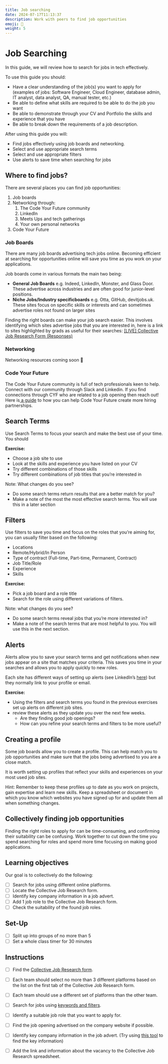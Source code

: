 ```yaml
---
title: Job searching
date: 2024-07-17T11:13:37
description: Work with peers to find job opportunities
emoji: 💼
weight: 5
---
```

# Job Searching

In this guide, we will review how to search for jobs in tech effectively. 

To use this guide you should:

- Have a clear understanding of the job(s) you want to apply for (examples of jobs: Software Engineer, Cloud Engineer, database admin, IT analyst, data analyst, QA, manual tester, etc.)
- Be able to define what skills are required to be able to do the job you want
- Be able to demonstrate through your CV and Portfolio the skills and experience that you have
- Be able to break down the requirements of a job description.

After using this guide you will:

- Find jobs effectively using job boards and networking. 
- Select and use appropriate search terms
- Select and use appropriate filters
- Use alerts to save time when searching for jobs

## Where to find jobs?

There are several places you can find job opportunities:

1. Job boards
1. Networking through:
   1. The Code Your Future community
   1. LinkedIn 
   1. Meets Ups and tech gatherings  
   1. Your own personal networks
1. Code Your Future

### Job Boards

There are many job boards advertising tech jobs online. Becoming efficient at searching for opportunities online will save you time as you work on your applications. 

Job boards come in various formats the main two being:

- **General Job Boards** e.g. Indeed, LinkedIn, Monster, and Glass Door. These advertise across industries and are often good for junior-level positions.
- **Niche Jobs/Industry specificboards** e.g. Otta, GitHub, devitjobs.uk. These sites focus on specific skills or interests and can sometimes advertise roles not found on larger sites

Finding the right boards can make your job search easier. This involves identifying which sites advertise jobs that you are interested in, here is a link to sites highlighted by grads as useful for their searches: [[LIVE] Collective Job Research Form (Responses)](https://docs.google.com/spreadsheets/d/1q62uWPJJ2HGc_f6RzFY5MRzfbSP17jHlhxImMlrfo2k/edit?resourcekey=&gid=841715262#gid=841715262)


### Networking

Networking resources coming soon 🚧

### Code Your Future

The Code Your Future community is full of tech professionals keen to help. Connect with our community through Slack and Linkedin. If you find connections through CYF who are related to a job opening then reach out! Here is[ a guide](https://codeyourfuture.slack.com/docs/T2H71EFLK/F06V1DYV9ME) to how you can help Code Your Future create more hiring partnerships.

## Search Terms 

Use Search Terms to focus your search and make the best use of your time. You should

**Exercise:** 

- Choose a job site to use
- Look at the skills and experience you have listed on your CV
- Try different combinations of those skills 
- Try different combinations of job titles that you’re interested in

Note: What changes do you see? 

- Do some search terms return results that are a better match for you?
- Make a note of the most the most effective search terms. You will use this in a later section

## Filters

Use filters to save you time and focus on the roles that you’re aiming for, you can usually filter based on the following: 

- Locations
- Remote/Hybrid/In Person
- Type of contract (Full-time, Part-time, Permanent, Contract)
- Job Title/Role
- Experience
- Skills

**Exercise:** 

- Pick a job board and a role title
- Search for the role using different variations of filters. 

Note: what changes do you see? 

- Do some search terms reveal jobs that you’re more interested in? 
- Make a note of the search terms that are most helpful to you. You will use this in the next section.

## Alerts

Alerts allow you to save your search terms and get notifications when new jobs appear on a site that matches your criteria. This saves you time in your searches and allows you to apply quickly to new roles. 

Each site has different ways of setting up alerts (see LinkedIn’s [here](https://www.linkedin.com/help/linkedin/answer/a511279)) but they normally link to your profile or email. 

**Exercise:**

- Using the filters and search terms you found in the previous exercises set up alerts on different job sites.
- review these alerts as they update you over the next few weeks. 
  - Are they finding good job openings? 
  - How can you refine your search terms and filters to be more useful?

## Creating a profile

Some job boards allow you to create a profile. This can help match you to job opportunities and make sure that the jobs being advertised to you are a close match. 

It is worth setting up profiles that reflect your skills and experiences on your most used job sites. 


Hint: Remember to keep these profiles up to date as you work on projects, gain expertise and learn new skills. Keep a spreadsheet or document in which you know which websites you have signed up for and update them all when something changes.





## Collectively finding job opportunities

Finding the right roles to apply for can be time-consuming, and confirming their suitability can be confusing. Work together to cut down the time you spend searching for roles and spend more time focusing on making good applications.

## Learning objectives

Our goal is to collectively do the following:

- [ ] Search for jobs using different online platforms.
- [ ] Locate the Collective Job Research form.
- [ ] Identify key company information in a job advert.
- [ ] Add 1 job role to the Collective Job Research form.
- [ ] Check the suitability of the found job roles.

## Set-Up

- [ ] Split up into groups of no more than 5
- [ ] Set a whole class timer for 30 minutes

## Instructions

- [ ] Find the [Collective Job Research form](https://docs.google.com/spreadsheets/d/1q62uWPJJ2HGc_f6RzFY5MRzfbSP17jHlhxImMlrfo2k/edit?resourcekey#gid=841715262).
- [ ] Each team should select no more than 3 different platforms based on the list on the first tab of the Collective Job Research form.
- [ ] Each team should use a different set of platforms than the other team.
- [ ] Search for jobs using [keywords and filters](https://www.linkedin.com/help/linkedin/answer/a507441/filter-and-sort-job-search-results?lang=en).
- [ ] Identify a suitable job role that you want to apply for.
- [ ] Find the job opening advertised on the company website if possible.
- [ ] Identify key company information in the job advert. (Try using [this tool](https://codeyourfuture.slack.com/archives/C01TKCAHYN4/p1713201237737469) to find the key information)
- [ ] Add the link and information about the vacancy to the Collective Job Research spreadsheet.




